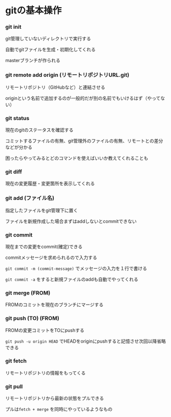 # gitの基本操作

### git init

git管理していないディレクトリで実行する

自動でgitファイルを生成・初期化してくれる

masterブランチが作られる

### git remote add origin (リモートリポジトリURL.git)

リモートリポジトリ（GitHubなど）と連結させる

originという名前で追加するのが一般的だが別の名前でもいけるはず（やってない）

### git status

現在のgitのステータスを確認する

コミットするファイルの有無、git管理外のファイルの有無、リモートとの差分などが分かる

困ったらやってみるとどのコマンドを使えばいいか教えてくれることも

### git diff

現在の変更履歴・変更箇所を表示してくれる

### git add (ファイル名)

指定したファイルをgit管理下に置く

ファイルを新規作成した場合まずはaddしないとcommitできない

### git commit

現在までの変更をcommit(確定)できる

commitメッセージを求められるので入力する

`git commit -m (commit-message)` でメッセージの入力を１行で書ける

`git commit -a` をすると新規ファイルのaddも自動でやってくれる

### git merge (FROM)

FROMのコミットを現在のブランチにマージする

### git push (TO) (FROM)

FROMの変更コミットをTOにpushする

`git push -u origin HEAD` でHEADをoriginにpushすると記憶させ次回以降省略できる

### git fetch

リモートリポジトリの情報をもってくる

### git pull

リモートリポジトリから最新の状態をプルできる

プルは`fetch + merge` を同時にやっているようなもの


